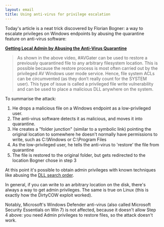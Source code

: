 ```yaml
---
layout: email
title: Using anti-virus for privilege escalation
---
```


Today's article is a neat trick discovered by Florian Bogner: a way to escalate privileges on Windows endpoints by abusing the quarantine feature on anti-virus software:

[**Getting Local Admin by Abusing the Anti-Virus Quarantine**](https://bogner.sh/2017/11/avgater-getting-local-admin-by-abusing-the-anti-virus-quarantine/)

>As shown in the above video, #AVGater can be used to restore a previously quarantined file to any arbitrary filesystem location. This is possible because the restore process is most often carried out by the privileged AV Windows user mode service. Hence, file system ACLs can be circumvented (as they don’t really count for the SYSTEM user). This type of issue is called a privileged file write vulnerability and can be used to place a malicious DLL anywhere on the system.

To summarise the attack:
1. He drops a malicious file on a Windows endpoint as a low-privileged user.
2. The anti-virus software detects it as malicious, and moves it into quarantine.
3. He creates a "folder junction" (similar to a symbolic link) pointing the original location to somewhere he doesn't normally have permissions to write, such as C:\Windows or C:\Program Files
4. As the low-privileged user, he tells the anti-virus to 'restore' the file from quarantine
5. The file is restored to the original folder, but gets redirected to the location Bogner chose in step 3

At this point it's possible to obtain admin privileges with known techniques like abusing the [DLL search order](https://msdn.microsoft.com/en-us/library/windows/desktop/ms682586%28v=vs.85%29.aspx?f=255&MSPPError=-2147217396). 

In general, if you can write to an arbitrary location on the disk, there's always a way to get admin privileges. The same is true on Linux (this is exactly how the DirtyCOW exploit worked).

Notably, Microsoft's Windows Defender anti-virus (also called Microsoft Security Essentials on Win 7) is not affected, because it doesn't allow Step 4 above: you need Admin privileges to restore files, so the attack doesn't work.